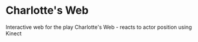# Charlotte's Web
Interactive web for the play Charlotte's Web - reacts to actor position using Kinect
